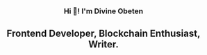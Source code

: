 <h3 align="center">Hi 👋! I'm Divine Obeten</h3>

<h2 align="center">Frontend Developer, Blockchain Enthusiast, Writer.</h2>
